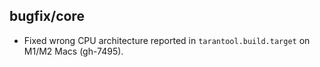 ## bugfix/core

* Fixed wrong CPU architecture reported in `tarantool.build.target` on M1/M2
  Macs (gh-7495).
